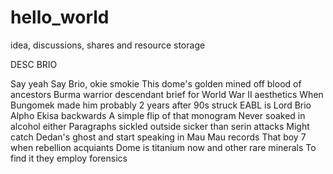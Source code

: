 # hello_world
idea, discussions, shares and resource storage


DESC BRIO

Say yeah 
Say Brio, okie smokie 
This dome's golden mined off blood of ancestors
Burma warrior descendant brief for World War II aesthetics
When Bungomek made him probably 2 years after 90s struck
EABL is Lord Brio Alpho Ekisa backwards
A simple flip of that monogram
Never soaked in alcohol either
Paragraphs sickled outside sicker than serin attacks
Might catch Dedan's ghost and start speaking in Mau Mau records
That boy 7 when rebellion acquiants
Dome is titanium now and other rare minerals
To find it they employ forensics
